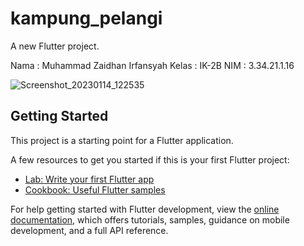 # kampung_pelangi

A new Flutter project.

Nama  : Muhammad Zaidhan Irfansyah 
Kelas : IK-2B
NIM   : 3.34.21.1.16

![Screenshot_20230114_122535](https://user-images.githubusercontent.com/117591399/212382121-9d215f7c-477e-43a6-97af-1fb028b7cb33.png)

## Getting Started

This project is a starting point for a Flutter application.

A few resources to get you started if this is your first Flutter project:

- [Lab: Write your first Flutter app](https://docs.flutter.dev/get-started/codelab)
- [Cookbook: Useful Flutter samples](https://docs.flutter.dev/cookbook)

For help getting started with Flutter development, view the
[online documentation](https://docs.flutter.dev/), which offers tutorials,
samples, guidance on mobile development, and a full API reference.
